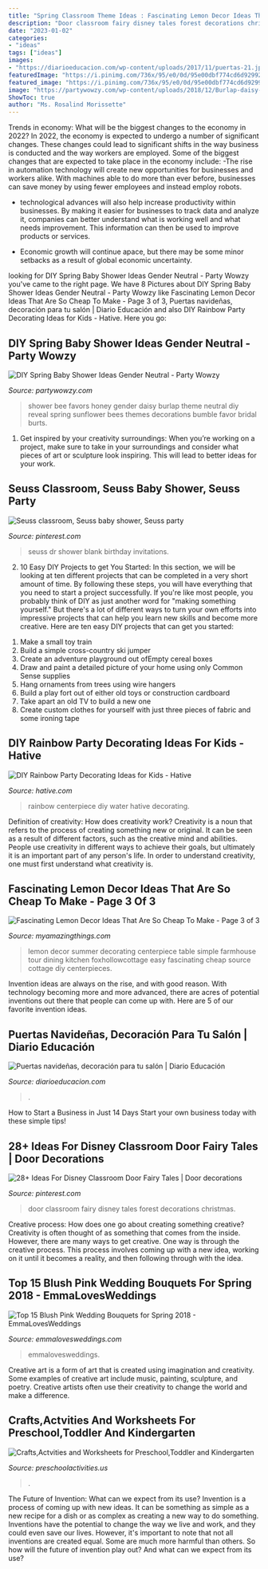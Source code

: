 ```yaml
---
title: "Spring Classroom Theme Ideas : Fascinating Lemon Decor Ideas That Are So Cheap To Make"
description: "Door classroom fairy disney tales forest decorations christmas"
date: "2023-01-02"
categories:
- "ideas"
tags: ["ideas"]
images:
- "https://diarioeducacion.com/wp-content/uploads/2017/11/puertas-21.jpg"
featuredImage: "https://i.pinimg.com/736x/95/e0/0d/95e00dbf774cd6d92992135cd353d4a6.jpg"
featured_image: "https://i.pinimg.com/736x/95/e0/0d/95e00dbf774cd6d92992135cd353d4a6.jpg"
image: "https://partywowzy.com/wp-content/uploads/2018/12/Burlap-daisy-favors.jpg"
ShowToc: true
author: "Ms. Rosalind Morissette"
---
```



Trends in economy: What will be the biggest changes to the economy in 2022?
In 2022, the economy is expected to undergo a number of significant changes. These changes could lead to significant shifts in the way business is conducted and the way workers are employed. Some of the biggest changes that are expected to take place in the economy include: 
-The rise in automation technology will create new opportunities for businesses and workers alike. With machines able to do more than ever before, businesses can save money by using fewer employees and instead employ robots. 

- technological advances will also help increase productivity within businesses. By making it easier for businesses to track data and analyze it, companies can better understand what is working well and what needs improvement. This information can then be used to improve products or services. 

- Economic growth will continue apace, but there may be some minor setbacks as a result of global economic uncertainty.

	

		
looking for DIY Spring Baby Shower Ideas Gender Neutral - Party Wowzy you've came to the right page. We have 8 Pictures about DIY Spring Baby Shower Ideas Gender Neutral - Party Wowzy like Fascinating Lemon Decor Ideas That Are So Cheap To Make - Page 3 of 3, Puertas navideñas, decoración para tu salón | Diario Educación and also DIY Rainbow Party Decorating Ideas for Kids - Hative. Here you go:
		
    
## DIY Spring Baby Shower Ideas Gender Neutral - Party Wowzy

<img loading=lazy src="https://partywowzy.com/wp-content/uploads/2018/12/Burlap-daisy-favors.jpg" onerror="this.onerror=null;this.src='https://tse4.mm.bing.net/th?id=OIP.qDCGA0dapp80pHqmoXmKtAHaJ4&amp;pid=15.1';" alt="DIY Spring Baby Shower Ideas Gender Neutral - Party Wowzy">

_Source: partywowzy.com_

>shower bee favors honey gender daisy burlap theme neutral diy reveal spring sunflower bees themes decorations bumble favor bridal burts. 

	

1. Get inspired by your creativity surroundings: When you’re working on a project, make sure to take in your surroundings and consider what pieces of art or sculpture look inspiring. This will lead to better ideas for your work.

    
## Seuss Classroom, Seuss Baby Shower, Seuss Party

<img loading=lazy src="https://i.pinimg.com/736x/98/85/e1/9885e1d92d9cc6b50a24a31cf9f55820--blank-page-dr-suess.jpg" onerror="this.onerror=null;this.src='https://tse2.mm.bing.net/th?id=OIP.Jgg14Moj_qxQu-M00hpnCwHaKX&amp;pid=15.1';" alt="Seuss classroom, Seuss baby shower, Seuss party">

_Source: pinterest.com_

>seuss dr shower blank birthday invitations. 

	

2) 10 Easy DIY Projects to get You Started: In this section, we will be looking at ten different projects that can be completed in a very short amount of time. By following these steps, you will have everything that you need to start a project successfully.
If you're like most people, you probably think of DIY as just another word for "making something yourself." But there's a lot of different ways to turn your own efforts into impressive projects that can help you learn new skills and become more creative. Here are ten easy DIY projects that can get you started: 
1. Make a small toy train
2. Build a simple cross-country ski jumper
3. Create an adventure playground out ofEmpty cereal boxes
4. Draw and paint a detailed picture of your home using only Common Sense supplies
5. Hang ornaments from trees using wire hangers
6. Build a play fort out of either old toys or construction cardboard 
7. Take apart an old TV to build a new one 
8. Create custom clothes for yourself with just three pieces of fabric and some ironing tape 

    
## DIY Rainbow Party Decorating Ideas For Kids - Hative

<img loading=lazy src="https://hative.com/wp-content/uploads/2014/11/diy-rainbow-party-decorating-ideas/6-rainbow-water-centerpiece.jpg" onerror="this.onerror=null;this.src='https://tse1.mm.bing.net/th?id=OIP.0oIptnDFP3CNc8zUj1RPNAHaI_&amp;pid=15.1';" alt="DIY Rainbow Party Decorating Ideas for Kids - Hative">

_Source: hative.com_

>rainbow centerpiece diy water hative decorating. 

	

Definition of creativity: How does creativity work?
Creativity is a noun that refers to the process of creating something new or original. It can be seen as a result of different factors, such as the creative mind and abilities. People use creativity in different ways to achieve their goals, but ultimately it is an important part of any person's life. In order to understand creativity, one must first understand what creativity is.

    
## Fascinating Lemon Decor Ideas That Are So Cheap To Make - Page 3 Of 3

<img loading=lazy src="https://myamazingthings.com/wp-content/uploads/2018/03/lemon-decor-13-.jpg" onerror="this.onerror=null;this.src='https://tse4.mm.bing.net/th?id=OIP.sXV6D3B7YU3yynJJDlbZ9QHaLI&amp;pid=15.1';" alt="Fascinating Lemon Decor Ideas That Are So Cheap To Make - Page 3 of 3">

_Source: myamazingthings.com_

>lemon decor summer decorating centerpiece table simple farmhouse tour dining kitchen foxhollowcottage easy fascinating cheap source cottage diy centerpieces. 

	

Invention ideas are always on the rise, and with good reason. With technology becoming more and more advanced, there are acres of potential inventions out there that people can come up with. Here are 5 of our favorite invention ideas.

    
## Puertas Navideñas, Decoración Para Tu Salón | Diario Educación

<img loading=lazy src="https://diarioeducacion.com/wp-content/uploads/2017/11/puertas-21.jpg" onerror="this.onerror=null;this.src='https://tse4.mm.bing.net/th?id=OIP.O_5o0dP73z6y-pwoyeUAeQHaLI&amp;pid=15.1';" alt="Puertas navideñas, decoración para tu salón | Diario Educación">

_Source: diarioeducacion.com_

>. 

	

How to Start a Business in Just 14 Days
Start your own business today with these simple tips!

    
## 28+ Ideas For Disney Classroom Door Fairy Tales | Door Decorations

<img loading=lazy src="https://i.pinimg.com/736x/95/e0/0d/95e00dbf774cd6d92992135cd353d4a6.jpg" onerror="this.onerror=null;this.src='https://tse2.mm.bing.net/th?id=OIP.s3FPop6ErwLCxLSffWW8ewAAAA&amp;pid=15.1';" alt="28+ Ideas For Disney Classroom Door Fairy Tales | Door decorations">

_Source: pinterest.com_

>door classroom fairy disney tales forest decorations christmas. 

	

Creative process: How does one go about creating something creative?
Creativity is often thought of as something that comes from the inside. However, there are many ways to get creative. One way is through the creative process. This process involves coming up with a new idea, working on it until it becomes a reality, and then following through with the idea.

    
## Top 15 Blush Pink Wedding Bouquets For Spring 2018 - EmmaLovesWeddings

<img loading=lazy src="http://emmalovesweddings.com/wp-content/uploads/2018/02/elegant-blush-pink-wedding-bouquet-ideas-for-2018.jpg" onerror="this.onerror=null;this.src='https://tse2.mm.bing.net/th?id=OIP.h58596Zni8re9_IhNeklcAHaLW&amp;pid=15.1';" alt="Top 15 Blush Pink Wedding Bouquets for Spring 2018 - EmmaLovesWeddings">

_Source: emmalovesweddings.com_

>emmalovesweddings. 

	

Creative art is a form of art that is created using imagination and creativity. Some examples of creative art include music, painting, sculpture, and poetry. Creative artists often use their creativity to change the world and make a difference.

    
## Crafts,Actvities And Worksheets For Preschool,Toddler And Kindergarten

<img loading=lazy src="https://www.preschoolactivities.us/wp-content/uploads/2015/10/Halloween-classroom-door-decoration.jpg" onerror="this.onerror=null;this.src='https://tse4.mm.bing.net/th?id=OIP.UI7HOZrce3hO2L2r2kZ7wwHaJ3&amp;pid=15.1';" alt="Crafts,Actvities and Worksheets for Preschool,Toddler and Kindergarten">

_Source: preschoolactivities.us_

>. 

	

The Future of Invention: What can we expect from its use?
Invention is a process of coming up with new ideas. It can be something as simple as a new recipe for a dish or as complex as creating a new way to do something. Inventions have the potential to change the way we live and work, and they could even save our lives. However, it's important to note that not all inventions are created equal. Some are much more harmful than others. So how will the future of invention play out? And what can we expect from its use?

